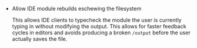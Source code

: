 * Allow IDE module rebuilds eschewing the filesystem

  This allows IDE clients to typecheck the module the user is currently typing in without modifying the output.
  This allows for faster feedback cycles in editors and avoids producing a broken `/output` before the user actually saves the file.
